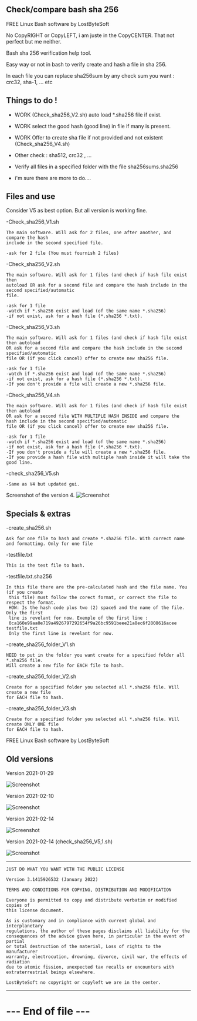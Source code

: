 
Check/compare bash sha 256 
--------------------------------------------------------------------

FREE Linux Bash software by LostByteSoft

No CopyRIGHT or CopyLEFT, i am juste in the CopyCENTER. That not perfect but me neither.

Bash sha 256 verification help tool.

Easy way or not in bash to verify create and hash a file in sha 256.

In each file you can replace sha256sum by any check sum you want : crc32, sha-1, ... etc


Things to do !
--------------------------------------------------------------------

* WORK (Check_sha256_V2.sh) auto load *.sha256 file if exist.
* WORK select the good hash (good line) in file if many is present.
* WORK Offer to create sha file if not provided and not existent (Check_sha256_V4.sh)
* Other check : sha512, crc32 , ...
* Verify all files in a specified folder with the file sha256sums.sha256


* i'm sure there are more to do....

Files and use
--------------------------------------------------------------------

Consider V5 as best option. But all version is working fine.

-Check_sha256_V1.sh

	The main software. Will ask for 2 files, one after another, and compare the hash
	include in the second specified file.
	
	-ask for 2 file (You must fournish 2 files)

-Check_sha256_V2.sh

	The main software. Will ask for 1 files (and check if hash file exist then
	autoload OR ask for a second file and compare the hash include in the second specified/automatic
	file.
	
	-ask for 1 file
	-watch if *.sha256 exist and load (of the same name *.sha256)
	-if not exist, ask for a hash file (*.sha256 *.txt).
	
-Check_sha256_V3.sh

	The main software. Will ask for 1 files (and check if hash file exist then autoload
	OR ask for a second file and compare the hash include in the second specified/automatic
	file OR (if you click cancel) offer to create new sha256 file.
	
	-ask for 1 file
	-watch if *.sha256 exist and load (of the same name *.sha256)	
	-if not exist, ask for a hash file (*.sha256 *.txt).
	-If you don't provide a file will create a new *.sha256 file.
	
-Check_sha256_V4.sh

	The main software. Will ask for 1 files (and check if hash file exist then autoload
	OR ask for a second file WITH MULTIPLE HASH INSIDE and compare the hash include in the second specified/automatic
	file OR (if you click cancel) offer to create new sha256 file.
	
	-ask for 1 file
	-watch if *.sha256 exist and load (of the same name *.sha256)	
	-if not exist, ask for a hash file (*.sha256 *.txt).
	-If you don't provide a file will create a new *.sha256 file.
	-If you provide a hash file with multiple hash inside it will take the good line.
	
-check_sha256_V5.sh

	-Same as V4 but updated gui.


Screenshot of the version 4.
![Screenshot](Picture_8.jpg)


Specials & extras
--------------------------------------------------------------------

-create_sha256.sh

	Ask for one file to hash and create *.sha256 file. With correct name 
	and formatting. Only for one file

-testfile.txt

	This is the test file to hash.

-testfile.txt.sha256

	In this file there are the pre-calculated hash and the file name. You (if you create
	 this file) must follow the corect format, or correct the file to respect the format. 
	 HOW: Is the hash code plus two (2) spaceS and the name of the file. Only the first 
	 line is revelant for now. Exemple of the first line : 
	 0ca160e99aa0e719a4926797292654f9a26bc9591beee21a8ec6f2808616acee  testfile.txt 
	 Only the first line is revelant for now.


-create_sha256_folder_V1.sh

	NEED to put in the folder you want create for a specified folder all *.sha256 file.
	Will create a new file for EACH file to hash.

-create_sha256_folder_V2.sh

	Create for a specified folder you selected all *.sha256 file. Will create a new file 
	for EACH file to hash.
	
-create_sha256_folder_V3.sh

	Create for a specified folder you selected all *.sha256 file. Will create ONLY ONE file 
	for EACH file to hash.


FREE Linux Bash software by LostByteSoft

Old versions
--------------------------------------------------------------------


Version 2021-01-29

![Screenshot](Picture_5.jpg)


Version 2021-02-10

![Screenshot](Picture_6.jpg)


Version 2021-02-14

![Screenshot](Picture_7.jpg)


Version 2021-02-14 (check_sha256_V5,1.sh)

![Screenshot](Picture_9.png)

--------------------------------------------------------------------

	JUST DO WHAT YOU WANT WITH THE PUBLIC LICENSE

	Version 3.1415926532 (January 2022)

	TERMS AND CONDITIONS FOR COPYING, DISTRIBUTION AND MODIFICATION
   
	Everyone is permitted to copy and distribute verbatim or modified copies of
	this license document.

	As is customary and in compliance with current global and interplanetary
	regulations, the author of these pages disclaims all liability for the
	consequences of the advice given here, in particular in the event of partial
	or total destruction of the material, Loss of rights to the manufacturer
	warranty, electrocution, drowning, divorce, civil war, the effects of radiation
	due to atomic fission, unexpected tax recalls or encounters with
	extraterrestrial beings elsewhere.

	LostByteSoft no copyright or copyleft we are in the center.

--------------------------------------------------------------------
# --- End of file ---
